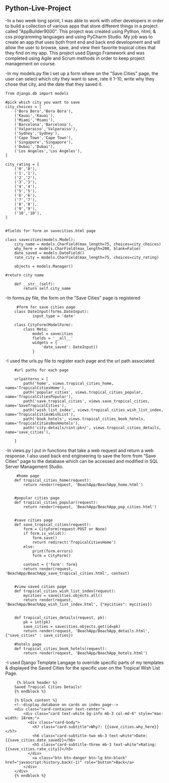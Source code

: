 ## Python-Live-Project
-In a two week long sprint, I was able to work with other developers in order to build a collection of various apps that store different things in a project called "AppBuilder9000". This project was created using Python, html, & css programming languages and using PyCharm Studio. My job was to create an app that uses both front end and back end development and will allow the user to browse, save, and view their favorite tropical cities that they find on my app. This project used Django Framework and was completed using Agile and Scrum methods in order to keep project management on course. 

-In my models.py file I set up a form where on the "Save Cities" page, the user can select which city they want to save, rate it 1-10, write why they chose that city, and the date that they saved it.

    from django.db import models

    #pick which city you want to save
    city_choices = [
        ('Bora Bora','Bora Bora'),
        ('Kauai','Kauai'),
        ('Miami','Miami'),
        ('Barcelona','Barcelona'),
        ('Valparaiso','Valparaiso'),
        ('Sydney','Sydney'),
        ('Cape Town','Cape Town'),
        ('Singapore','Singapore'),
        ('Dubai','Dubai'),
        ('Los Angeles','Los Angeles'),
    ]

    city_rating = [
        ('0','0'),
        ('1','1'),
        ('2','2'),
        ('3','3'),
        ('4','4'),
        ('5','5'),
        ('6','6'),
        ('7','7'),
        ('8','8'),
        ('9','9'),
        ('10','10'),
    ]


    #fields for form on savecities.html page

    class savecities(models.Model):
        city_name = models.CharField(max_length=75, choices=city_choices)
        why_here = models.CharField(max_length=200, blank=False)
        date_saved = models.DateField()
        rate_city = models.CharField(max_length=75, choices=city_rating)

        objects = models.Manager()

    #return city name

        def __str__(self):
            return self.city_name
            
   -In forms.py file, the form on the "Save Cities" page is registered 
   
         #form for save cities page
        class DateInput(forms.DateInput):
                input_type = 'date'

        class CityForm(ModelForm):
            class Meta:
                model = savecities
                fields = '__all__'
                widgets = {
                    'date_saved': DateInput()
                }
                
   -I used the urls.py file to register each page and the url path associated 
   
        #url paths for each page

        urlpatterns = [
            path('home', views.tropical_cities_home, name='TropicalCitiesHome'),
            path('popular_cities', views.tropical_cities_popular, name='TropicalCitiesPopular'),
            path('save_tropical_cities', views.save_tropical_cities, name='SaveTropicalCities'),
            path('wish_list_index', views.tropical_cities_wish_list_index, name='TropicalCitiesWishList'),
            path('book_hotels', views.tropical_cities_book_hotels, name='TropicalCitiesBookHotels'),
            path('city-details/<int:pk>/', views.tropical_cities_details, name='save_cities'),

        ]
        
        
   -In views.py I put in functions that take a web request and return a web response. I also used back end engineering to save the form from "Save Cities" page to the database which can be accessed and modified in SQL Server Management Studio.
   
         #home page
        def tropical_cities_home(request):
            return render(request, 'BeachApp/BeachApp_home.html')


        #popular cities page
        def tropical_cities_popular(request):
            return render(request, 'BeachApp/BeachApp_pop_cities.html')


        #save cities page
        def save_tropical_cities(request):
            form = CityForm(request.POST or None)
            if form.is_valid():
                form.save()
                return redirect('TropicalCitiesHome')
            else:
                print(form.errors)
                form = CityForm()

            context = {'form': form}
            return render(request, 'BeachApp/BeachApp_save_tropical_cities.html', context)


        #view saved cities page
        def tropical_cities_wish_list_index(request):
            mycities = savecities.objects.all()
            return render(request, 'BeachApp/BeachApp_wish_list_index.html', {"mycities": mycities})


        def tropical_cities_details(request, pk):
            pk = int(pk)
            save_cities = savecities.objects.get(id=pk)
            return render(request, 'BeachApp/BeachApp_details.html', {"save_cities" : save_cities})

        #hotels page
        def tropical_cities_book_hotels(request):
            return render(request, 'BeachApp/BeachApp_hotels.html')

   -I used Django Template Langage to override specific parts of my templates & displayed the Saved Cities for the specific user on the Tropical Wish List Page.
   
        
         {% block header %}
        Saved Tropical Cities Details!
        {% endblock %}

        {% block content %}
        <!--display database on cards on index page-->
        <div class="card-container text-center">
            <div class="card text-white bg-info mb-3 col-md-6" style="max-width: 18rem;">
              <div class="card-body">
                <h7 class="card-subtitle">Why?: {{save_cities.why_here}}</h7>
                <h6 class="card-subtitle-two mb-3 text-white">Date: {{save_cities.date_saved}}</h6>
                <h5 class="card-subtitle-three mb-3 text-white">Rating: {{save_cities.rate_city}}</h5>
              </div>
                <a class="btn btn-danger btn-lg btn-block" href="javascript:history.back(-1)" role="button">Back</a>
            </div>
        </div>
        {% endblock %}
